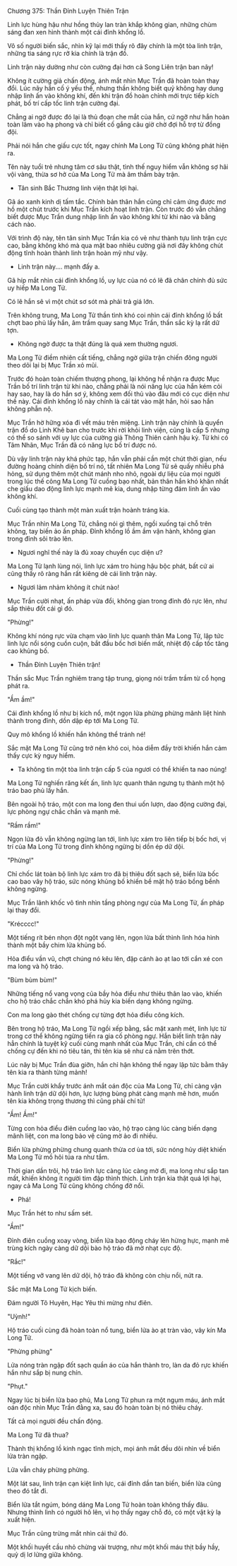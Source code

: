 




Chương 375: Thần Đỉnh Luyện Thiên Trận


Linh lực hùng hậu như hồng thủy lan tràn khắp không gian, những chùm sáng đan xen hình thành một cái đỉnh khổng lồ.

Vô số người biến sắc, nhìn kỹ lại mới thấy rõ đây chính là một tòa linh trận, những tia sáng rực rỡ kia chính là trận đồ.

Linh trận này dường như còn cường đại hơn cả Song Liên trận ban nãy!

Không ít cường giả chấn động, ánh mắt nhìn Mục Trần đã hoàn toàn thay đổi. Lúc nãy hắn cố ý yếu thế, nhưng thần không biết quỷ không hay dung nhập linh ấn vào không khí, đến khi trận đồ hoàn chỉnh mới trực tiếp kích phát, bố trí cấp tốc linh trận cường đại.

Chẳng ai ngờ được đó lại là thủ đoạn che mắt của hắn, cứ ngỡ như hắn hoàn toàn lâm vào hạ phong và chỉ biết cố gắng câu giờ chờ đợi hỗ trợ từ đồng đội.

Phải nói hắn che giấu cực tốt, ngay chính Ma Long Tử cũng không phát hiện ra.

Tên này tuổi trẻ nhưng tâm cơ sâu thật, tình thế nguy hiểm vẫn không sợ hãi vội vàng, thừa sơ hở của Ma Long Tử mà âm thầm bày trận.

- Tân sinh Bắc Thương linh viện thật lợi hại.

Gã áo xanh kinh dị tấm tắc. Chính bản thân hắn cũng chỉ cảm ứng được mơ hồ một chút trước khi Mục Trần kích hoạt linh trận. Còn trước đó vẫn chẳng biết được Mục Trần dung nhập linh ấn vào không khí từ khi nào và bằng cách nào.

Với trình độ này, tên tân sinh Mục Trần kia có vẻ như thành tựu linh trận cực cao, bằng không khó mà qua mặt bao nhiêu cường giả nơi đây không chút động tĩnh hoàn thành linh trận hoàn mỹ như vậy.

- Linh trận này.... mạnh đấy a.

Gã híp mắt nhìn cái đỉnh khổng lồ, uy lực của nó có lẽ đã chân chính đủ sức uy hiếp Ma Long Tử.

Có lẽ hắn sẽ vì một chút sơ sót mà phải trả giá lớn.

Trên không trung, Ma Long Tử thần tình khó coi nhìn cái đỉnh khổng lồ bất chợt bao phủ lấy hắn, âm trầm quay sang Mục Trần, thần sắc kỳ lạ rất dữ tợn.

- Không ngờ được ta thật đúng là quá xem thường ngươi.

Ma Long Tử điềm nhiên cất tiếng, chẳng ngờ giữa trận chiến đông người theo dõi lại bị Mục Trần xỏ mũi.

Trước đó hoàn toàn chiếm thượng phong, lại không hề nhận ra được Mục Trần bố trí linh trận từ khi nào, chẳng phải là nói năng lực của hắn kém cỏi hay sao, hay là do hắn sơ ý, không xem đối thủ vào đâu mới có cục diện như thế này. Cái đỉnh khổng lồ này chính là cái tát vào mặt hắn, hỏi sao hắn không phẫn nộ.

Mục Trần hờ hững xóa đi vết máu trên miệng. Linh trận này chính là quyển trận đồ do Linh Khê ban cho trước khi rời khỏi linh viện, cũng là cấp 5 nhưng có thể so sánh với uy lực của cường giả Thông Thiên cảnh hậu kỳ. Từ khi có Tâm Nhãn, Mục Trần đã có năng lực bố trí được nó.

Dù vậy linh trận này khá phức tạp, hắn vẫn phải cần một chút thời gian, nếu đường hoàng chính diện bố trí nó, tất nhiên Ma Long Tử sẽ quấy nhiễu phá hỏng, sử dụng thêm một chút mánh nho nhỏ, ngoài dự liệu của mọi người trong lúc thế công Ma Long Tử cuồng bạo nhất, bản thân hắn khó khăn nhất che giấu dao động linh lực mạnh mẽ kia, dung nhập từng đám linh ấn vào không khí.

Cuối cùng tạo thành một màn xuất trận hoành tráng kia.

Mục Trần nhìn Ma Long Tử, chẳng nói gì thêm, ngồi xuống tại chỗ trên không, tay biến ảo ấn pháp. Đỉnh khổng lồ ầm ầm vận hành, không gian trong đỉnh sôi trào lên.

- Ngươi nghĩ thế này là đủ xoay chuyển cục diện ư?

Ma Long Tử lạnh lùng nói, linh lực xám tro hùng hậu bộc phát, bất cứ ai cũng thấy rõ ràng hắn rất kiêng dè cái linh trận này.

- Ngươi lảm nhảm không ít chút nào!

Mục Trần cười nhạt, ấn pháp vừa đổi, không gian trong đỉnh đỏ rực lên, như sắp thiêu đốt cái gì đó.

"Phừng!"

Không khí nóng rực vừa chạm vào linh lực quanh thân Ma Long Tử, lập tức linh lực nổi sóng cuồn cuộn, bắt đầu bốc hơi biến mất, nhiệt độ cấp tốc tăng cao khủng bố.

- Thần Đỉnh Luyện Thiên trận!

Thần sắc Mục Trần nghiêm trang tập trung, giọng nói trầm trầm từ cổ họng phát ra.

"Ầm ầm!"

Cái đỉnh khổng lồ như bị kích nổ, một ngọn lửa phừng phừng mãnh liệt hình thành trong đỉnh, dồn dập ép tới Ma Long Tử.

Quy mô khổng lồ khiến hắn không thể tránh né!

Sắc mặt Ma Long Tử cũng trở nên khó coi, hỏa diễm đầy trời khiến hắn cảm thấy cực kỳ nguy hiểm.

- Ta không tin một tòa linh trận cấp 5 của ngươi có thể khiến ta nao núng!

Ma Long Tử nghiến răng kết ấn, linh lực quanh thân ngưng tụ thành một hộ tráo bao phủ lấy hắn.

Bên ngoài hộ tráo, một con ma long đen thui uốn lượn, dao động cường đại, lực phòng ngự chắc chắn và mạnh mẽ.

"Rầm rầm!"

Ngọn lửa đỏ vẫn không ngừng lan tới, linh lực xám tro liên tiếp bị bốc hơi, vị trí của Ma Long Tử trong đỉnh không ngừng bị dồn ép dữ dội.

"Phừng!"

Chỉ chốc lát toàn bộ linh lực xám tro đã bị thiêu đốt sạch sẽ, biển lửa bốc cao bao vây hộ tráo, sức nóng khủng bố khiến bề mặt hộ tráo bồng bềnh không ngừng.

Mục Trần lãnh khốc vô tình nhìn tầng phòng ngự của Ma Long Tử, ấn pháp lại thay đổi.

"Krécccc!"

Một tiếng rít bén nhọn đột ngột vang lên, ngọn lửa bất thình lình hóa hình thành một bầy chim lửa khủng bố.

Hỏa điểu vần vũ, chợt chúng nó kêu lên, đập cánh ào ạt lao tới cắn xé con ma long và hộ tráo.

"Bùm bùm bùm!"

Những tiếng nổ vang vọng của bầy hỏa điểu như thiêu thân lao vào, khiến cho hộ tráo chắc chắn khó phá hủy kia biến dạng không ngừng.

Con ma long gào thét chống cự từng đợt hỏa điểu công kích.

Bên trong hộ tráo, Ma Long Tử ngồi xếp bằng, sắc mặt xanh mét, linh lực từ trong cơ thể không ngừng tiến ra gia cố phòng ngự. Hắn biết linh trận này hẳn chính là tuyệt kỹ cuối cùng mạnh nhất của Mục Trần, chỉ cần có thể chống cự đến khi nó tiêu tán, thì tên kia sẽ như cá nằm trên thớt.

Lúc nãy bị Mục Trần đùa giỡn, hắn chỉ hận không thể ngay lập tức bằm thây tên kia ra thành từng mảnh!

Mục Trần cười khẩy trước ánh mắt oán độc của Ma Long Tử, chỉ càng vận hành linh trận dữ dội hơn, lực lượng bùng phát càng mạnh mẽ hơn, muốn tên kia không trọng thương thì cũng phải chí tử!

"Ầm! Ầm!"

Từng con hỏa điểu điên cuồng lao vào, hộ trạo càng lúc càng biến dạng mãnh liệt, con ma long bảo vệ cũng mờ ảo đi nhiều.

Biển lửa phừng phừng chung quanh thừa cơ ùa tới, sức nóng hủy diệt khiến Ma Long Tử mồ hôi túa ra như tắm.

Thời gian dần trôi, hộ tráo linh lực càng lúc càng mờ đi, ma long như sắp tan mất, khiến không ít người tim đập thình thịch. Linh trận kia thật quá lợi hại, ngay cả Ma Long Tử cũng không chống đỡ nổi.

- Phá!

Mục Trần hét to như sấm sét.

"Ầm!"

Đỉnh điên cuồng xoay vòng, biển lửa bạo động cháy lên hừng hực, mạnh mẽ trùng kích ngày càng dữ dội bào hộ tráo đã mờ nhạt cực độ.

"Rắc!"

Một tiếng vỡ vang lên dữ dội, hộ tráo đã không còn chịu nổi, nứt ra.

Sắc mặt Ma Long Tử kịch biến.

Đám người Tô Huyên, Hạc Yêu thì mừng như điên.

"Uỳnh!"

Hộ tráo cuối cùng đã hoàn toàn nổ tung, biển lửa ào ạt tràn vào, vây kín Ma Long Tử.

"Phừng phừng"

Lửa nóng tràn ngập đốt sạch quần áo của hắn thành tro, làn da đỏ rực khiến hắn như sắp bị nung chín.

"Phụt."

Ngay lúc bị biển lửa bao phủ, Ma Long Tử phun ra một ngụm máu, ánh mắt oán độc nhìn Mục Trần đằng xa, sau đó hoàn toàn bị nó thiêu cháy.

Tất cả mọi người đều chấn động.

Ma Long Tử đã thua?

Thành thị khổng lồ kinh ngạc tĩnh mịch, mọi ánh mắt đều dõi nhìn về biển lửa tràn ngập.

Lửa vẫn cháy phừng phừng.

Một lát sau, linh trận cạn kiệt linh lực, cái đỉnh dần tan biến, biển lửa cũng theo đó tắt đi.

Biển lửa tắt ngúm, bóng dáng Ma Long Tử hoàn toàn không thấy đâu. Nhưng thình lình có người hô lên, vì họ thấy ngay chỗ đó, có một vật kỳ lạ xuất hiện.

Mục Trần cũng trừng mắt nhìn cái thứ đó.

Một khối huyết cầu nhỏ chừng vài trượng, như một khối máu thịt bầy hầy, quỷ dị lơ lửng giữa không.




